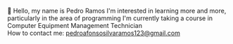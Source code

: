  👋 Hello, my name is Pedro Ramos 
 I'm interested in learning more and more, particularly in the area of programming 
 I'm currently taking a course in Computer Equipment Management Technician  
 How to contact me: pedroafonsosilvaramos123@gmail.com




